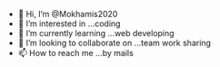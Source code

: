 - 👋 Hi, I’m @Mokhamis2020
- 👀 I’m interested in ...coding
- 🌱 I’m currently learning ...web developing
- 💞️ I’m looking to collaborate on ...team work sharing
- 📫 How to reach me ...by mails

<!---
Mokhamis2020/Mokhamis2020 is a ✨ special ✨ repository because its `README.md` (this file) appears on your GitHub profile.
You can click the Preview link to take a look at your changes.
--->
